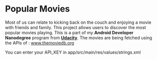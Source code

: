 # Popular Movies
Most of us can relate to kicking back on the couch and enjoying a movie with friends and family. This project allows users to discover the most popular movies playing. This is a part of my **Android Developer Nanodegree** program from **[Udacity](http://www.udacity.com)**.
 The movies are being fetched using the APIs of : www.themoviedb.org

You can enter your API_KEY in app/src/main/res/values/strings.xml
